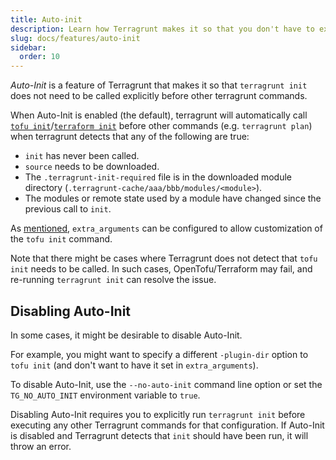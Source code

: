 ```yaml
---
title: Auto-init
description: Learn how Terragrunt makes it so that you don't have to explicitly call `init` when using it.
slug: docs/features/auto-init
sidebar:
  order: 10
---
```


*Auto-Init* is a feature of Terragrunt that makes it so that `terragrunt init` does not need to be called explicitly before other terragrunt commands.

When Auto-Init is enabled (the default), terragrunt will automatically call [`tofu init`](https://opentofu.org/docs/cli/commands/init/)/[`terraform init`](https://www.terraform.io/docs/commands/init.html) before other commands (e.g. `terragrunt plan`) when terragrunt detects that any of the following are true:

- `init` has never been called.
- `source` needs to be downloaded.
- The `.terragrunt-init-required` file is in the downloaded module directory (`.terragrunt-cache/aaa/bbb/modules/<module>`).
- The modules or remote state used by a module have changed since the previous call to `init`.

As [mentioned](/docs/features/extra-arguments/#extra_arguments-for-init), `extra_arguments` can be configured to allow customization of the `tofu init` command.

Note that there might be cases where Terragrunt does not detect that `tofu init` needs to be called. In such cases, OpenTofu/Terraform may fail, and re-running `terragrunt init` can resolve the issue.

## Disabling Auto-Init

In some cases, it might be desirable to disable Auto-Init.

For example, you might want to specify a different `-plugin-dir` option to `tofu init` (and don't want to have it set in `extra_arguments`).

To disable Auto-Init, use the `--no-auto-init` command line option or set the `TG_NO_AUTO_INIT` environment variable to `true`.

Disabling Auto-Init requires you to explicitly run `terragrunt init` before executing any other Terragrunt commands for that configuration. If Auto-Init is disabled and Terragrunt detects that `init` should have been run, it will throw an error.
